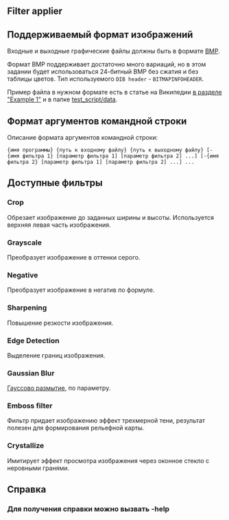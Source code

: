 ## Filter applier

## Поддерживаемый формат изображений

Входные и выходные графические файлы должны быть в формате [BMP](http://en.wikipedia.org/wiki/BMP_file_format).

Формат BMP поддерживает достаточно много вариаций, но в этом задании будет использоваться
24-битный BMP без сжатия и без таблицы цветов. Тип используемого `DIB header` - `BITMAPINFOHEADER`.

Пример файла в нужном формате есть в статье на Википедии [в разделе "Example 1"](https://en.wikipedia.org/wiki/BMP_file_format#Example_1)
и в папке [test_script/data](test_script/data).

## Формат аргументов командной строки

Описание формата аргументов командной строки:

`{имя программы} {путь к входному файлу} {путь к выходному файлу}
[-{имя фильтра 1} [параметр фильтра 1] [параметр фильтра 2] ...]
[-{имя фильтра 2} [параметр фильтра 1] [параметр фильтра 2] ...] ...`

## Доступные фильтры

### Crop 
Обрезает изображение до заданных ширины и высоты. Используется верхняя левая часть изображения.

### Grayscale 
Преобразует изображение в оттенки серого.

### Negative
Преобразует изображение в негатив по формуле.

### Sharpening
Повышение резкости изображения.

### Edge Detection 
Выделение границ изображения.

### Gaussian Blur
[Гауссово размытие](https://ru.wikipedia.org/wiki/Размытие_по_Гауссу), по параметру.

### Emboss filter
Фильтр придает изображению эффект трехмерной тени, результат полезен для формирования рельефной карты.

### Crystallize
Имитирует эффект просмотра изображения через оконное стекло с неровными гранями.

## Справка
### Для получения справки можно вызвать -help